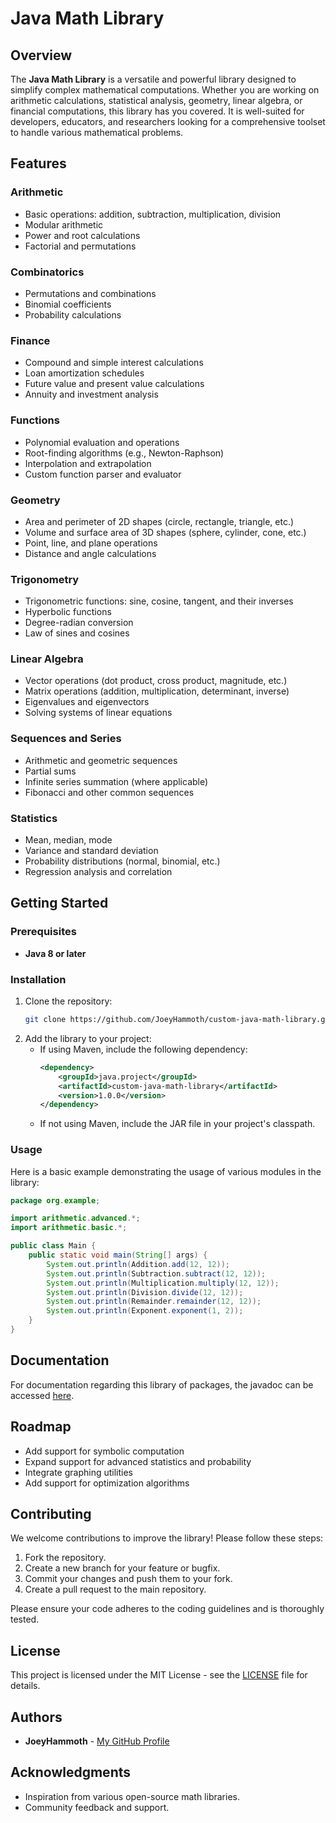 # Java Math Library

## Overview
The **Java Math Library** is a versatile and powerful library designed to simplify complex mathematical computations. Whether you are working on arithmetic calculations, statistical analysis, geometry, linear algebra, or financial computations, this library has you covered. It is well-suited for developers, educators, and researchers looking for a comprehensive toolset to handle various mathematical problems.

## Features

### Arithmetic
- Basic operations: addition, subtraction, multiplication, division
- Modular arithmetic
- Power and root calculations
- Factorial and permutations

### Combinatorics
- Permutations and combinations
- Binomial coefficients
- Probability calculations

### Finance
- Compound and simple interest calculations
- Loan amortization schedules
- Future value and present value calculations
- Annuity and investment analysis

### Functions
- Polynomial evaluation and operations
- Root-finding algorithms (e.g., Newton-Raphson)
- Interpolation and extrapolation
- Custom function parser and evaluator

### Geometry
- Area and perimeter of 2D shapes (circle, rectangle, triangle, etc.)
- Volume and surface area of 3D shapes (sphere, cylinder, cone, etc.)
- Point, line, and plane operations
- Distance and angle calculations

### Trigonometry
- Trigonometric functions: sine, cosine, tangent, and their inverses
- Hyperbolic functions
- Degree-radian conversion
- Law of sines and cosines

### Linear Algebra
- Vector operations (dot product, cross product, magnitude, etc.)
- Matrix operations (addition, multiplication, determinant, inverse)
- Eigenvalues and eigenvectors
- Solving systems of linear equations

### Sequences and Series
- Arithmetic and geometric sequences
- Partial sums
- Infinite series summation (where applicable)
- Fibonacci and other common sequences

### Statistics
- Mean, median, mode
- Variance and standard deviation
- Probability distributions (normal, binomial, etc.)
- Regression analysis and correlation

## Getting Started

### Prerequisites
- **Java 8 or later**

### Installation
1. Clone the repository:
   ```bash
   git clone https://github.com/JoeyHammoth/custom-java-math-library.git
   ```
2. Add the library to your project:
   - If using Maven, include the following dependency:
     ```xml
     <dependency>
         <groupId>java.project</groupId>
         <artifactId>custom-java-math-library</artifactId>
         <version>1.0.0</version>
     </dependency>
     ```
   - If not using Maven, include the JAR file in your project's classpath.

### Usage

Here is a basic example demonstrating the usage of various modules in the library:

```java
package org.example;

import arithmetic.advanced.*;
import arithmetic.basic.*;

public class Main {
    public static void main(String[] args) {
        System.out.println(Addition.add(12, 12));
        System.out.println(Subtraction.subtract(12, 12));
        System.out.println(Multiplication.multiply(12, 12));
        System.out.println(Division.divide(12, 12));
        System.out.println(Remainder.remainder(12, 12));
        System.out.println(Exponent.exponent(1, 2));
    }
}
```
## Documentation
For documentation regarding this library of packages, the javadoc can be accessed [here](https://github.com/JoeyHammoth/custom-java-math-library/tree/main/Javadoc).
## Roadmap
- Add support for symbolic computation
- Expand support for advanced statistics and probability
- Integrate graphing utilities
- Add support for optimization algorithms

## Contributing
We welcome contributions to improve the library! Please follow these steps:

1. Fork the repository.
2. Create a new branch for your feature or bugfix.
3. Commit your changes and push them to your fork.
4. Create a pull request to the main repository.

Please ensure your code adheres to the coding guidelines and is thoroughly tested.

## License
This project is licensed under the MIT License - see the [LICENSE](LICENSE) file for details.

## Authors
- **JoeyHammoth** - [My GitHub Profile](https://github.com/JoeyHammoth)

## Acknowledgments
- Inspiration from various open-source math libraries.
- Community feedback and support.
